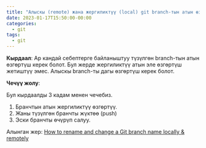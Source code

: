 ```yaml
---
title: "Алыскы (remote) жана жергиликтүү (local) git branch-тын атын өзгөртүү"
date: 2023-01-17T15:50:00-00:00
categories:
  - git
tags:
  - git
---
```


**Кырдаал**:
Ар кандай себептерге байланыштуу түзүлгөн branch-тын атын өзгөртүш керек болот. Бул жерде жергиликтүү атын эле өзгөртүш жетиштүү эмес. Алыскы branch-ты дагы өзгөртүш керек болот.

**Чечүү жолу**:

Бул кырдаалды 3 кадам менен чечебиз.
1. Бранчтын атын жергиликтүү өзгөртүү.
2. Жаны түзүлгөн бранчты жүктөө (push)
3. Эски бранчты өчүрүп салуу.

Алынган жер: [How to rename and change a Git branch name locally & remotely](https://www.theserverside.com/blog/Coffee-Talk-Java-News-Stories-and-Opinions/rename-Git-branch-local-remote-GitHub-GitLab-BitBucket)
